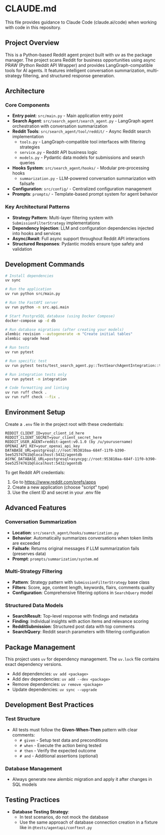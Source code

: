 # CLAUDE.md

This file provides guidance to Claude Code (claude.ai/code) when working with code in this repository.

## Project Overview

This is a Python-based Reddit agent project built with uv as the package manager. The project scans Reddit for business opportunities using async PRAW (Python Reddit API Wrapper) and provides LangGraph-compatible tools for AI agents. It features intelligent conversation summarization, multi-strategy filtering, and structured response generation.

## Architecture

### Core Components
- **Entry point**: `src/main.py` - Main application entry point
- **Search Agent**: `src/search_agent/search_agent.py` - LangGraph agent orchestration with conversation summarization
- **Reddit Tools**: `src/search_agent/tool/reddit/` - Async Reddit search implementation
  - `tools.py` - LangGraph-compatible tool interfaces with filtering strategies
  - `service.py` - Reddit API business logic
  - `models.py` - Pydantic data models for submissions and search queries
- **Hooks System**: `src/search_agent/hooks/` - Modular pre-processing hooks
  - `summarization.py` - LLM-powered conversation summarization with failsafe
- **Configuration**: `src/config/` - Centralized configuration management
- **Prompts**: `prompts/` - Template-based prompt system for agent behavior

### Key Architectural Patterns
- **Strategy Pattern**: Multi-layer filtering system with `SubmissionFilterStrategy` implementations
- **Dependency Injection**: LLM and configuration dependencies injected into hooks and services
- **Async/Await**: Full async support throughout Reddit API interactions
- **Structured Responses**: Pydantic models ensure type safety and validation

## Development Commands

```bash
# Install dependencies
uv sync

# Run the application  
uv run python src/main.py

# Run the FastAPI server
uv run python -m src.api.main

# Start PostgreSQL database (using Docker Compose)
docker-compose up -d db

# Run database migrations (after creating your models)
alembic revision --autogenerate -m "Create initial tables"
alembic upgrade head

# Run tests
uv run pytest

# Run specific test
uv run pytest tests/test_search_agent.py::TestSearchAgentIntegration::test_search_indie_project_marketing_opportunities -v

# Run integration tests only
uv run pytest -m integration

# Code formatting and linting
uv run ruff check .
uv run ruff check --fix .
```

## Environment Setup

Create a `.env` file in the project root with these credentials:

```
REDDIT_CLIENT_ID=your_client_id_here
REDDIT_CLIENT_SECRET=your_client_secret_here
REDDIT_USER_AGENT=reddit-agent:v0.1.0 (by /u/yourusername)
OPENAI_API_KEY=your_openai_api_key
DATABASE_URL=postgresql://root:953810aa-684f-11f0-b390-5ee52574761b@localhost:5432/agentdb
ASYNC_DATABASE_URL=postgresql+asyncpg://root:953810aa-684f-11f0-b390-5ee52574761b@localhost:5432/agentdb
```

To get Reddit API credentials:
1. Go to https://www.reddit.com/prefs/apps
2. Create a new application (choose "script" type)
3. Use the client ID and secret in your .env file

## Advanced Features

### Conversation Summarization
- **Location**: `src/search_agent/hooks/summarization.py`
- **Behavior**: Automatically summarizes conversations when token limits are exceeded
- **Failsafe**: Returns original messages if LLM summarization fails (preserves data)
- **Prompt**: `prompts/summarization/system.md`

### Multi-Strategy Filtering
- **Pattern**: Strategy pattern with `SubmissionFilterStrategy` base class
- **Filters**: Score, age, content length, keywords, flairs, comments quality
- **Configuration**: Comprehensive filtering options in `SearchQuery` model

### Structured Data Models
- **SearchResult**: Top-level response with findings and metadata
- **Finding**: Individual insights with action items and relevance scoring
- **RedditSubmission**: Structured post data with top comments
- **SearchQuery**: Reddit search parameters with filtering configuration

## Package Management

This project uses `uv` for dependency management. The `uv.lock` file contains exact dependency versions.

- Add dependencies: `uv add <package>`
- Add dev dependencies: `uv add --dev <package>`
- Remove dependencies: `uv remove <package>`
- Update dependencies: `uv sync --upgrade`

## Development Best Practices

### Test Structure
- All tests must follow the **Given-When-Then** pattern with clear comments:
  - `# given` - Setup test data and preconditions
  - `# when` - Execute the action being tested  
  - `# then` - Verify the expected outcome
  - `# and` - Additional assertions (optional)

### Database Management
- Always generate new alembic migration and apply it after changes in SQL models

## Testing Practices
- **Database Testing Strategy**:
  - In test scenarios, do not mock the database
  - Use the same approach of database connection creation in a fixture like in `@tests/agentapi/conftest.py`